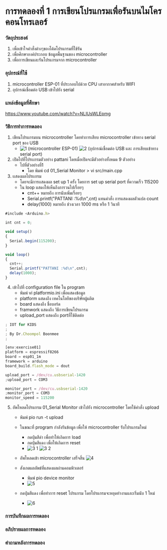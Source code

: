 # การทดลองที่ 1 การเขียนโปรแกรมเพื่อรันบนไมโครคอนโทรเลอร์
### วัตถุประสงค์
1. เพื่อเข้าใจคำสั่งต่างๆของโค้ดโปรแกรมที่ใช้รัน
2. เพื่อศึกษาองค์ประกอบ ข้อมูลพื้นฐานของ microcontroller
3. เพื่อการเขียนและรันโปรแกรมจาก microcontroller

### อุปกรณ์ที่ใช้
1. microcontroller ESP-01 ที่ประกอบไปด้วย CPU เสาอากาศสำหรับ WIFI
2. อุปกรณ์เชื่อมต่อ USB เข้าไปยัง serial

### แหล่งข้อมูลที่ศึกษา
https://www.youtube.com/watch?v=NLIUsWLEpmg

### วิธีการทำการทดลอง
  1. เขียนโปรแกรมบน microcontroller โดยทำการเสียบ microcontroller เข้าทาง serial port ของ USB
      * ![1](https://user-images.githubusercontent.com/80879395/112295388-70dee080-8cc6-11eb-9900-b4feaf9b75dc.jpg) (microcontroller ESP-01)
      ![2](https://user-images.githubusercontent.com/80879395/112296456-856fa880-8cc7-11eb-9de8-14188c0ad68a.jpg) (อุปกรณ์เชื่อมต่อ USB และ การเสียบเข้าทาง serial port)
  2. เปิดไปที่โปรเเกรมตัวอย่าง pattani โดยเมื่อเปิดจะมีตัวอย่างทั้งหมด 9 ตัวอย่าง
      * ไปที่ตัวอย่างที่1
        * โดย พิมพ์ cd 01_Serial Monitor > vi src/main.cpp
  3. เเสดงผลโปรเเกรม 
      * โดยจะมีการเเสดงผล set up 1 ครั้ง โดยการ set up serial port ที่ความเร็ว 115200
      * ใน loop แสดงให้เห็นถึงการวนไปเรื่อยๆ
        * cnt++ หมายถึง การนับเพิ่มเรื่อยๆ
        * Serial.printf("PATTANI :%d\n",cnt) แทนคำสั่ง การแสดงผลตัวแปล count
        * delay(1000) หมายถึง ช่วงเวลา 1000 ms หรือ 1 วินาที
  ```javascript
#include <Arduino.h>

int cnt = 0;

void setup()
{
	Serial.begin(115200);
}

void loop()
{
	cnt++;
	Serial.printf("PATTANI :%d\n",cnt);
	delay(1000);
}
```
  4. เข้าไปที่ configuration file ใน program
      * พิมพ์ vi platformio.ini เพื่อแสดงข้อมูล
      * platform แสดงถึง เทคโนโลยีของบริษัทผู้ผลิต
      * board แสดงถึง ชื่อบอร์ด
      * framwork แสดงถึง วิธีการเขียนโปรแกรม
      * upload_port แสดงถึง portที่ใช้ติดต่อ
  ```javascript
; IOT for KIDS
;
; By Dr.Choompol Boonmee
; 

[env:exercise01]
platform = espressif8266
board = esp01_1m
framework = arduino
board_build.flash_mode = dout

upload_port = /dev/cu.usbserial-1420
;upload_port = COM3

monitor_port = /dev/cu.usbserial-1420
;monitor_port = COM3
monitor_speed = 115200
```

   5. อัพโหลดโปรแกรม 01_Serial Monitor เข้าไปยัง microcontroller โดยใช้คำสั่ง upload
        * พิมพ์ pio run -t upload
        * ในขณะที่ program กำลังรันข้อมูล เพื่อให้ microcontroller รับโปรแกรมใหม่
           * กดปุ่มสีดำ เพื่อทำให้เกิดการ load
           * กดปุ่มสีแดง เพื่อให้เกิดการ reset
           * ![3 1](https://user-images.githubusercontent.com/80879395/112302245-6ffd7d00-8ccd-11eb-80a0-14b1018c79a1.jpg) ![3 2](https://user-images.githubusercontent.com/80879395/112302319-87d50100-8ccd-11eb-8a4d-af120bd66de4.jpg)

        * อัพโหลดเข้า microcontroller เสร็จสิ้น
           ![4](https://user-images.githubusercontent.com/80879395/112302718-f7e38700-8ccd-11eb-9718-53f58a1cc659.jpg) 
        * สังเกตผลลัพธ์ที่แสดงผลผ่านคอมพิวเตอร์
            * พิมพ์ pio device monitor
            * ![5](https://user-images.githubusercontent.com/80879395/112302961-4b55d500-8cce-11eb-8c85-ac93a6f76bc1.jpg) 
        * กดปุ่มสีแดง เพื่อทำการ reset โปรแกรม โดยโปรแกรมจะหยุดทำงานและเริ่มนับ 1 ใหม่ 
            * ![6](https://user-images.githubusercontent.com/80879395/112303022-645e8600-8cce-11eb-87ff-0d811380b532.jpg)

### การบันทึกผลการทดลอง

### อภิปรายผลการทดลอง

### คำถามหลังการทดลอง
